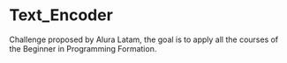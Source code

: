 # Text_Encoder

Challenge proposed by Alura Latam, the goal is to apply all the courses of the Beginner in Programming Formation.
